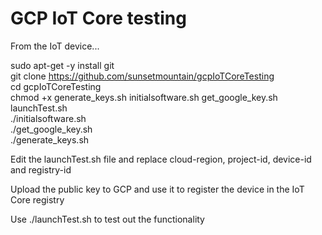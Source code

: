 # GCP IoT Core testing

From the IoT device...

sudo apt-get -y install git<br/>
git clone https://github.com/sunsetmountain/gcpIoTCoreTesting<br/>
cd gcpIoTCoreTesting<br/>
chmod +x generate_keys.sh initialsoftware.sh get_google_key.sh launchTest.sh <br/>
./initialsoftware.sh<br/>
./get_google_key.sh<br/>
./generate_keys.sh<br/>

Edit the launchTest.sh file and replace cloud-region, project-id, device-id and registry-id

Upload the public key to GCP and use it to register the device in the IoT Core registry

Use ./launchTest.sh to test out the functionality
